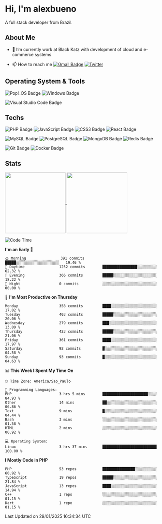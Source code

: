 # Hi, I'm alexbueno

A full stack developer from Brazil.

## About Me

- 🌱 I’m currently work at Black Katz with development of cloud and e-commerce systems.

- 📫 How to reach me [![Gmail Badge](https://img.shields.io/badge/-gmail-c14438?style=for-the-badge&logo=Gmail&logoColor=ffffff)](mailto:alexsandrofbueno@gmail.com) [![Twitter](https://img.shields.io/badge/twitter-1DA1F2.svg?style=for-the-badge&logo=twitter&logoColor=ffffff)](https://twitter.com/Alex_Bueno_7)

## Operating System & Tools

![Pop!_OS Badge](https://img.shields.io/badge/Pop!__OS-48B9C7?logo=popos&logoColor=fff&style=flat)
![Windows Badge](https://img.shields.io/badge/Windows-0078D6?logo=windows&logoColor=fff&style=flat)

![Visual Studio Code Badge](https://img.shields.io/badge/Visual%20Studio%20Code-007ACC?logo=visualstudiocode&logoColor=fff&style=flat)

## Techs

![PHP Badge](https://img.shields.io/badge/PHP-777BB4?logo=php&logoColor=fff&style=flat)
![JavaScript Badge](https://img.shields.io/badge/JavaScript-F7DF1E?logo=javascript&logoColor=000&style=flat)
![CSS3 Badge](https://img.shields.io/badge/CSS3-1572B6?logo=css3&logoColor=fff&style=flat)
![React Badge](https://img.shields.io/badge/React-61DAFB?logo=react&logoColor=000&style=flat)

![MySQL Badge](https://img.shields.io/badge/MySQL-4479A1?logo=mysql&logoColor=fff&style=flat)
![PostgreSQL Badge](https://img.shields.io/badge/PostgreSQL-4169E1?logo=postgresql&logoColor=fff&style=flat)
![MongoDB Badge](https://img.shields.io/badge/MongoDB-47A248?logo=mongodb&logoColor=fff&style=flat)
![Redis Badge](https://img.shields.io/badge/Redis-DC382D?logo=redis&logoColor=fff&style=flat)

![Git Badge](https://img.shields.io/badge/Git-F05032?logo=git&logoColor=fff&style=flat)
![Docker Badge](https://img.shields.io/badge/Docker-2496ED?logo=docker&logoColor=fff&style=flat)


## Stats

<a href="https://github.com/anuraghazra/github-readme-stats">
  <img height=200 align="center" src="https://github-readme-stats.vercel.app/api?username=alexbueno7&theme=dark" />
</a>
<a href="https://github.com/anuraghazra/convoychat">
  <img height=200 align="center" src="https://github-readme-stats.vercel.app/api/top-langs?username=alexbueno7&layout=compact&langs_count=8&card_width=320&theme=dark" />
</a>

<!--START_SECTION:waka-->
![Code Time](http://img.shields.io/badge/Code%20Time-1%2C279%20hrs%205%20mins-blue)

**I'm an Early 🐤** 

```text
🌞 Morning                391 commits         █████░░░░░░░░░░░░░░░░░░░░   19.46 % 
🌆 Daytime                1252 commits        ████████████████░░░░░░░░░   62.32 % 
🌃 Evening                366 commits         █████░░░░░░░░░░░░░░░░░░░░   18.22 % 
🌙 Night                  0 commits           ░░░░░░░░░░░░░░░░░░░░░░░░░   00.00 % 
```
📅 **I'm Most Productive on Thursday** 

```text
Monday                   358 commits         ████░░░░░░░░░░░░░░░░░░░░░   17.82 % 
Tuesday                  403 commits         █████░░░░░░░░░░░░░░░░░░░░   20.06 % 
Wednesday                279 commits         ███░░░░░░░░░░░░░░░░░░░░░░   13.89 % 
Thursday                 423 commits         █████░░░░░░░░░░░░░░░░░░░░   21.06 % 
Friday                   361 commits         ████░░░░░░░░░░░░░░░░░░░░░   17.97 % 
Saturday                 92 commits          █░░░░░░░░░░░░░░░░░░░░░░░░   04.58 % 
Sunday                   93 commits          █░░░░░░░░░░░░░░░░░░░░░░░░   04.63 % 
```


📊 **This Week I Spent My Time On** 

```text
🕑︎ Time Zone: America/Sao_Paulo

💬 Programming Languages: 
PHP                      3 hrs 5 mins        █████████████████████░░░░   84.93 % 
Other                    14 mins             ██░░░░░░░░░░░░░░░░░░░░░░░   06.86 % 
Text                     9 mins              █░░░░░░░░░░░░░░░░░░░░░░░░   04.44 % 
Bash                     3 mins              ░░░░░░░░░░░░░░░░░░░░░░░░░   01.58 % 
HTML                     2 mins              ░░░░░░░░░░░░░░░░░░░░░░░░░   00.92 % 

💻 Operating System: 
Linux                    3 hrs 37 mins       █████████████████████████   100.00 % 
```

**I Mostly Code in PHP** 

```text
PHP                      53 repos            ███████████████░░░░░░░░░░   60.92 % 
TypeScript               19 repos            █████░░░░░░░░░░░░░░░░░░░░   21.84 % 
JavaScript               13 repos            ████░░░░░░░░░░░░░░░░░░░░░   14.94 % 
C++                      1 repo              ░░░░░░░░░░░░░░░░░░░░░░░░░   01.15 % 
Dart                     1 repo              ░░░░░░░░░░░░░░░░░░░░░░░░░   01.15 % 
```




 Last Updated on 29/01/2025 16:34:34 UTC
<!--END_SECTION:waka-->
